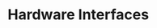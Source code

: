 # Hardware Interfaces

<!-- BEGIN CMDGEN util/regtool.py --interfaces ./hw/top_darjeeling/ip_autogen/clkmgr/data/clkmgr.hjson -->
<!-- END CMDGEN -->
